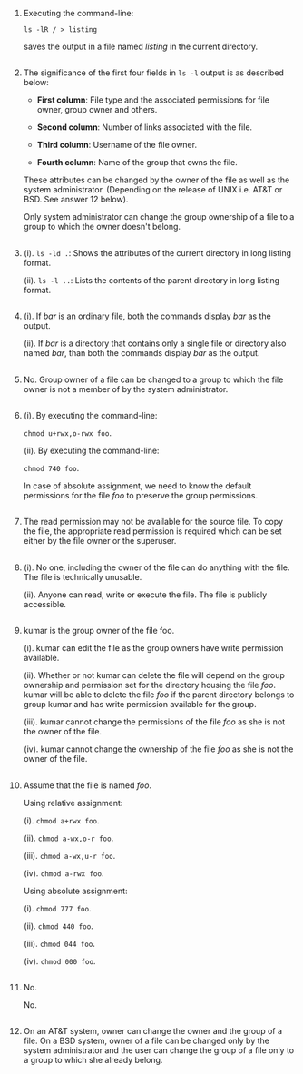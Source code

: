 01. Executing the command-line:

    `ls -lR / > listing`

    saves the output in a file named _listing_ in the current directory.

##

02. The significance of the first four fields in `ls -l` output is as described below:

    -   **First column**: File type and the associated permissions for file owner, group owner and others.

    -   **Second column**: Number of links associated with the file.

    -   **Third column**: Username of the file owner.

    -   **Fourth column**: Name of the group that owns the file.

    These attributes can be changed by the owner of the file as well as the system administrator. (Depending on the release of UNIX i.e. AT&T or BSD. See answer 12 below).

    Only system administrator can change the group ownership of a file to a group to which the owner doesn't belong.

##

03. (i). `ls -ld .`: Shows the attributes of the current directory in long listing format.

    (ii). `ls -l ..`: Lists the contents of the parent directory in long listing format.

##

04. (i). If _bar_ is an ordinary file, both the commands display _bar_ as the output.

    (ii). If _bar_ is a directory that contains only a single file or directory also named _bar_, than both the commands display _bar_ as the output.

##

05. No. Group owner of a file can be changed to a group to which the file owner is not a member of by the system administrator.

##

06. (i). By executing the command-line:

    `chmod u+rwx,o-rwx foo`.

    (ii). By executing the command-line:

    `chmod 740 foo`.

    In case of absolute assignment, we need to know the default permissions for the file _foo_ to preserve the group permissions.

##

07. The read permission may not be available for the source file. To copy the file, the appropriate read permission is required which can be set either by the file owner or the superuser.

##

08. (i). No one, including the owner of the file can do anything with the file. The file is technically unusable.

    (ii). Anyone can read, write or execute the file. The file is publicly accessible.

##

09. kumar is the group owner of the file foo.

    (i). kumar can edit the file as the group owners have write permission available.

    (ii). Whether or not kumar can delete the file will depend on the group ownership and permission set for the directory housing the file _foo_. kumar will be able to delete the file _foo_ if the parent directory belongs to group kumar and has write permission available for the group.

    (iii). kumar cannot change the permissions of the file _foo_ as she is not the owner of the file.

    (iv). kumar cannot change the ownership of the file _foo_ as she is not the owner of the file.

##

10. Assume that the file is named _foo_.

    Using relative assignment:

    (i). `chmod a+rwx foo`.

    (ii). `chmod a-wx,o-r foo`.

    (iii). `chmod a-wx,u-r foo`.

    (iv). `chmod a-rwx foo`.

    Using absolute assignment:

    (i). `chmod 777 foo`.

    (ii). `chmod 440 foo`.

    (iii). `chmod 044 foo`.

    (iv). `chmod 000 foo`.

##

11. No.

    No.

##

12. On an AT&T system, owner can change the owner and the group of a file. On a BSD system, owner of a file can be changed only by the system administrator and the user can change the group of a file only to a group to which she already belong.

##
